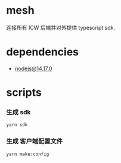 # mesh

连接所有 ICW 后端并对外提供 typescript sdk.

# dependencies

- nodejs@14.17.0

# scripts

### 生成 sdk

```bash
yarn sdk
```

### 生成 客户端配置文件

```bash
yarn make:config
```